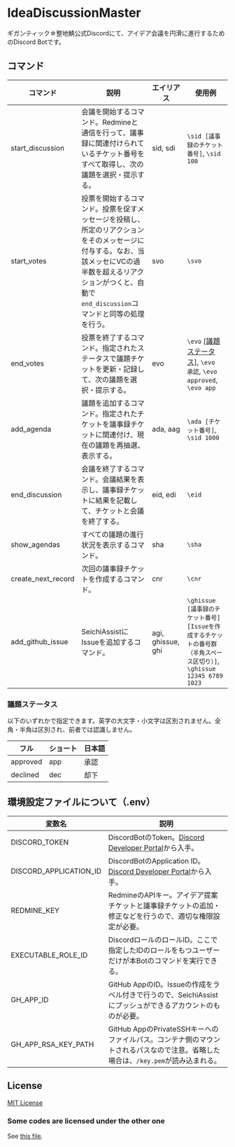 # IdeaDiscussionMaster

ギガンティック☆整地鯖公式Discordにて、アイデア会議を円滑に進行するためのDiscord Botです。

## コマンド

|コマンド|説明|エイリアス|使用例|
|---|---|---|---|
|start_discussion|会議を開始するコマンド。Redmineと通信を行って、議事録に関連付けられているチケット番号をすべて取得し、次の議題を選択・提示する。|sid, sdi|`\sid [議事録のチケット番号]`, `\sid 100`|
|start_votes|投票を開始するコマンド。投票を促すメッセージを投稿し、所定のリアクションをそのメッセージに付与する。なお、当該メッセにVCの過半数を超えるリアクションがつくと、自動で`end_discussion`コマンドと同等の処理を行う。|svo|`\svo`|
|end_votes|投票を終了するコマンド。指定されたステータスで議題チケットを更新・記録して、次の議題を選択・提示する。|evo|`\evo` [[議題ステータス]](#議題ステータス), `\evo 承認`, `\evo approved`, `\evo app`|
|add_agenda|議題を追加するコマンド。指定されたチケットを議事録チケットに関連付け、現在の議題を再抽選、表示する。|ada, aag|`\ada [チケット番号]`, `\sid 1000`|
|end_discussion|会議を終了するコマンド。会議結果を表示し、議事録チケットに結果を記載して、チケットと会議を終了する。|eid, edi|`\eid`|
|show_agendas|すべての議題の進行状況を表示するコマンド。|sha|`\sha`|
|create_next_record|次回の議事録チケットを作成するコマンド。|cnr|`\cnr`|
|add_github_issue|SeichiAssistにIssueを追加するコマンド。|agi, ghissue, ghi|`\ghissue [議事録のチケット番号] [Issueを作成するチケットの番号群（半角スペース区切り）]`, `\ghissue 12345 6789 1023`|

### 議題ステータス

以下のいずれかで指定できます。英字の大文字・小文字は区別されません。全角・半角は区別され、前者では認識しません。

|フル|ショート|日本語|
|---|---|---|
|approved|app|承認|
|declined|dec|却下|

## 環境設定ファイルについて（.env）

|変数名|説明|
|---|---|
|DISCORD_TOKEN|DiscordBotのToken。[Discord Developer Portal][1]から入手。|
|DISCORD_APPLICATION_ID|DiscordBotのApplication ID。[Discord Developer Portal][1]から入手。|
|REDMINE_KEY|RedmineのAPIキー。アイデア提案チケットと議事録チケットの追加・修正などを行うので、適切な権限設定が必要。|
|EXECUTABLE_ROLE_ID|DiscordロールのロールID。ここで指定したIDのロールをもつユーザーだけが本Botのコマンドを実行できる。|
|GH_APP_ID|GitHub AppのID。Issueの作成をラベル付きで行うので、SeichiAssistにプッシュができるアカウントのものが必要。|
|GH_APP_RSA_KEY_PATH|GitHub AppのPrivateSSHキーへのファイルパス。コンテナ側のマウントされるパスなので注意。省略した場合は、`/key.pem`が読み込まれる。|

## License

[MIT License](./LICENSE)

### Some codes are licensed under the other one

See [this file](./src/utils/commands/README.md).

[1]: https://discord.com/developers/docs
